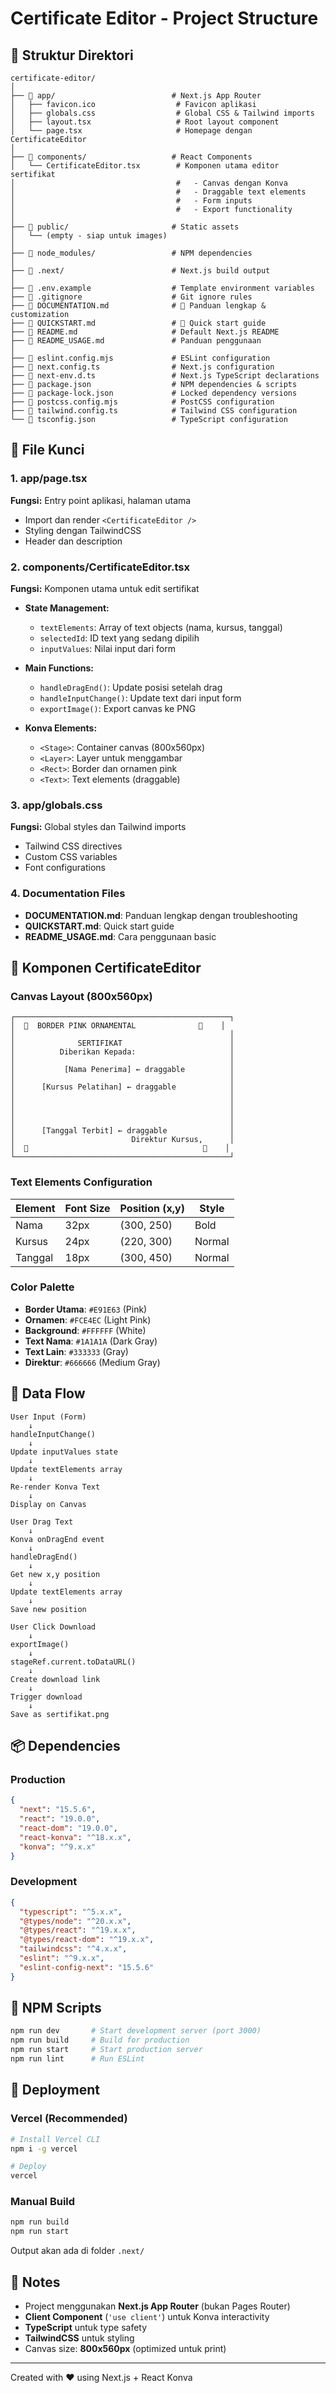# Certificate Editor - Project Structure

## 📁 Struktur Direktori

```
certificate-editor/
│
├── 📂 app/                          # Next.js App Router
│   ├── favicon.ico                  # Favicon aplikasi
│   ├── globals.css                  # Global CSS & Tailwind imports
│   ├── layout.tsx                   # Root layout component
│   └── page.tsx                     # Homepage dengan CertificateEditor
│
├── 📂 components/                   # React Components
│   └── CertificateEditor.tsx        # Komponen utama editor sertifikat
│                                    #   - Canvas dengan Konva
│                                    #   - Draggable text elements
│                                    #   - Form inputs
│                                    #   - Export functionality
│
├── 📂 public/                       # Static assets
│   └── (empty - siap untuk images)
│
├── 📂 node_modules/                 # NPM dependencies
│
├── 📂 .next/                        # Next.js build output
│
├── 📄 .env.example                  # Template environment variables
├── 📄 .gitignore                    # Git ignore rules
├── 📄 DOCUMENTATION.md              # 📖 Panduan lengkap & customization
├── 📄 QUICKSTART.md                 # 🚀 Quick start guide
├── 📄 README.md                     # Default Next.js README
├── 📄 README_USAGE.md               # Panduan penggunaan
│
├── 📄 eslint.config.mjs             # ESLint configuration
├── 📄 next.config.ts                # Next.js configuration
├── 📄 next-env.d.ts                 # Next.js TypeScript declarations
├── 📄 package.json                  # NPM dependencies & scripts
├── 📄 package-lock.json             # Locked dependency versions
├── 📄 postcss.config.mjs            # PostCSS configuration
├── 📄 tailwind.config.ts            # Tailwind CSS configuration
└── 📄 tsconfig.json                 # TypeScript configuration
```

## 🔑 File Kunci

### 1. app/page.tsx
**Fungsi:** Entry point aplikasi, halaman utama
- Import dan render `<CertificateEditor />`
- Styling dengan TailwindCSS
- Header dan description

### 2. components/CertificateEditor.tsx
**Fungsi:** Komponen utama untuk edit sertifikat
- **State Management:**
  - `textElements`: Array of text objects (nama, kursus, tanggal)
  - `selectedId`: ID text yang sedang dipilih
  - `inputValues`: Nilai input dari form
  
- **Main Functions:**
  - `handleDragEnd()`: Update posisi setelah drag
  - `handleInputChange()`: Update text dari input form
  - `exportImage()`: Export canvas ke PNG
  
- **Konva Elements:**
  - `<Stage>`: Container canvas (800x560px)
  - `<Layer>`: Layer untuk menggambar
  - `<Rect>`: Border dan ornamen pink
  - `<Text>`: Text elements (draggable)

### 3. app/globals.css
**Fungsi:** Global styles dan Tailwind imports
- Tailwind CSS directives
- Custom CSS variables
- Font configurations

### 4. Documentation Files
- **DOCUMENTATION.md**: Panduan lengkap dengan troubleshooting
- **QUICKSTART.md**: Quick start guide
- **README_USAGE.md**: Cara penggunaan basic

## 🎨 Komponen CertificateEditor

### Canvas Layout (800x560px)

```
┌────────────────────────────────────────────────┐
│  🎀  BORDER PINK ORNAMENTAL              🎀    │
│                                                │
│              SERTIFIKAT                        │
│          Diberikan Kepada:                     │
│                                                │
│           [Nama Penerima] ← draggable          │
│                                                │
│      [Kursus Pelatihan] ← draggable            │
│                                                │
│                                                │
│                                                │
│                                                │
│      [Tanggal Terbit] ← draggable              │
│                          Direktur Kursus,      │
│  🎀                                       🎀    │
└────────────────────────────────────────────────┘
```

### Text Elements Configuration

| Element | Font Size | Position (x,y) | Style |
|---------|-----------|----------------|-------|
| Nama | 32px | (300, 250) | Bold |
| Kursus | 24px | (220, 300) | Normal |
| Tanggal | 18px | (300, 450) | Normal |

### Color Palette

- **Border Utama**: `#E91E63` (Pink)
- **Ornamen**: `#FCE4EC` (Light Pink)
- **Background**: `#FFFFFF` (White)
- **Text Nama**: `#1A1A1A` (Dark Gray)
- **Text Lain**: `#333333` (Gray)
- **Direktur**: `#666666` (Medium Gray)

## 🔄 Data Flow

```
User Input (Form)
    ↓
handleInputChange()
    ↓
Update inputValues state
    ↓
Update textElements array
    ↓
Re-render Konva Text
    ↓
Display on Canvas
```

```
User Drag Text
    ↓
Konva onDragEnd event
    ↓
handleDragEnd()
    ↓
Get new x,y position
    ↓
Update textElements array
    ↓
Save new position
```

```
User Click Download
    ↓
exportImage()
    ↓
stageRef.current.toDataURL()
    ↓
Create download link
    ↓
Trigger download
    ↓
Save as sertifikat.png
```

## 📦 Dependencies

### Production
```json
{
  "next": "15.5.6",
  "react": "19.0.0",
  "react-dom": "19.0.0",
  "react-konva": "^18.x.x",
  "konva": "^9.x.x"
}
```

### Development
```json
{
  "typescript": "^5.x.x",
  "@types/node": "^20.x.x",
  "@types/react": "^19.x.x",
  "@types/react-dom": "^19.x.x",
  "tailwindcss": "^4.x.x",
  "eslint": "^9.x.x",
  "eslint-config-next": "15.5.6"
}
```

## 🎯 NPM Scripts

```bash
npm run dev       # Start development server (port 3000)
npm run build     # Build for production
npm run start     # Start production server
npm run lint      # Run ESLint
```

## 🚀 Deployment

### Vercel (Recommended)
```bash
# Install Vercel CLI
npm i -g vercel

# Deploy
vercel
```

### Manual Build
```bash
npm run build
npm run start
```

Output akan ada di folder `.next/`

## 📝 Notes

- Project menggunakan **Next.js App Router** (bukan Pages Router)
- **Client Component** (`'use client'`) untuk Konva interactivity
- **TypeScript** untuk type safety
- **TailwindCSS** untuk styling
- Canvas size: **800x560px** (optimized untuk print)

---

Created with ❤️ using Next.js + React Konva
